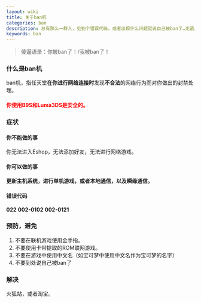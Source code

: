 ```yaml
---
layout: wiki
title: 关于ban机
categories: ban
description: 总有那么一群人，见到个错误代码，或者出现什么问题就说自己被ban了…无语。
keywords: ban
---
```


> 傻逼语录：你被ban了！/我被ban了！

### 什么是ban机

ban机，指任天堂**在你进行网络连接时**发现**不合法**的网络行为而对你做出的封禁处理。

<h4 style="color:red">你使用B9S和Luma3DS是安全的。</h4>

### 症状

#### 你不能做的事

你无法进入Eshop，无法添加好友，无法进行网络游戏。

#### 你可以做的事

**更新主机系统，进行单机游戏，或者本地通信，以及瞬缘通信。**

#### 错误代码

**022**
**002-0102**
**002-0121**

### 预防，避免

1. 不要在联机游戏使用金手指。
2. 不要使用卡带提取的ROM联网游戏。
3. 不要在游戏中使用中文名（如宝可梦中使用中文名作为宝可梦的名字）
4. 不要到处说自己被ban了

### 解决
火狐站，或者淘宝。
